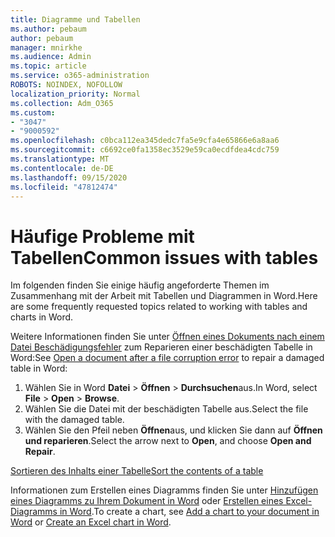 ```yaml
---
title: Diagramme und Tabellen
ms.author: pebaum
author: pebaum
manager: mnirkhe
ms.audience: Admin
ms.topic: article
ms.service: o365-administration
ROBOTS: NOINDEX, NOFOLLOW
localization_priority: Normal
ms.collection: Adm_O365
ms.custom:
- "3047"
- "9000592"
ms.openlocfilehash: c0bca112ea345dedc7fa5e9cfa4e65866e6a8aa6
ms.sourcegitcommit: c6692ce0fa1358ec3529e59ca0ecdfdea4cdc759
ms.translationtype: MT
ms.contentlocale: de-DE
ms.lasthandoff: 09/15/2020
ms.locfileid: "47812474"
---
```

# <a name="common-issues-with-tables"></a><span data-ttu-id="855f5-102">Häufige Probleme mit Tabellen</span><span class="sxs-lookup"><span data-stu-id="855f5-102">Common issues with tables</span></span> 

<span data-ttu-id="855f5-103">Im folgenden finden Sie einige häufig angeforderte Themen im Zusammenhang mit der Arbeit mit Tabellen und Diagrammen in Word.</span><span class="sxs-lookup"><span data-stu-id="855f5-103">Here are some frequently requested topics related to working with tables and charts in Word.</span></span>

<span data-ttu-id="855f5-104">Weitere Informationen finden Sie unter [Öffnen eines Dokuments nach einem Datei Beschädigungsfehler](https://support.office.com/article/47df9d48-2165-4411-a699-1786ac734bc3) zum Reparieren einer beschädigten Tabelle in Word:</span><span class="sxs-lookup"><span data-stu-id="855f5-104">See [Open a document after a file corruption error](https://support.office.com/article/47df9d48-2165-4411-a699-1786ac734bc3) to repair a damaged table in Word:</span></span>

 1. <span data-ttu-id="855f5-105">Wählen Sie in Word **Datei**  >  **Öffnen**  >  **Durchsuchen**aus.</span><span class="sxs-lookup"><span data-stu-id="855f5-105">In Word, select **File** > **Open** > **Browse**.</span></span>
 2. <span data-ttu-id="855f5-106">Wählen Sie die Datei mit der beschädigten Tabelle aus.</span><span class="sxs-lookup"><span data-stu-id="855f5-106">Select the file with the damaged table.</span></span>
 3. <span data-ttu-id="855f5-107">Wählen Sie den Pfeil neben **Öffnen**aus, und klicken Sie dann auf **Öffnen und reparieren**.</span><span class="sxs-lookup"><span data-stu-id="855f5-107">Select the arrow next to **Open**, and choose **Open and Repair**.</span></span>

[<span data-ttu-id="855f5-108">Sortieren des Inhalts einer Tabelle</span><span class="sxs-lookup"><span data-stu-id="855f5-108">Sort the contents of a table</span></span>](https://support.office.com/article/F8392477-4613-49CD-ABA6-7C2E48F1D91F)

<span data-ttu-id="855f5-109">Informationen zum Erstellen eines Diagramms finden Sie unter [Hinzufügen eines Diagramms zu Ihrem Dokument in Word](https://support.office.com/article/ff48e3eb-5e04-4368-a39e-20df7c798932) oder [Erstellen eines Excel-Diagramms in Word](https://support.office.com/article/11A7D2F0-4487-4A9B-BBC6-D50916CD4A57).</span><span class="sxs-lookup"><span data-stu-id="855f5-109">To create a chart, see [Add a chart to your document in Word](https://support.office.com/article/ff48e3eb-5e04-4368-a39e-20df7c798932) or [Create an Excel chart in Word](https://support.office.com/article/11A7D2F0-4487-4A9B-BBC6-D50916CD4A57).</span></span>
